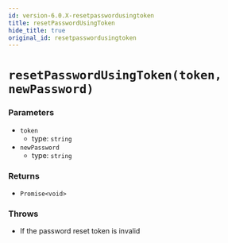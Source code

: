 ```yaml
---
id: version-6.0.X-resetpasswordusingtoken
title: resetPasswordUsingToken
hide_title: true
original_id: resetpasswordusingtoken
---
```


# ``resetPasswordUsingToken(token, newPassword)``

### Parameters
- ``token``
  - type: ``string``
- ``newPassword``
  - type: ``string``



### Returns
- ``Promise<void>``

### Throws
- If the password reset token is invalid
